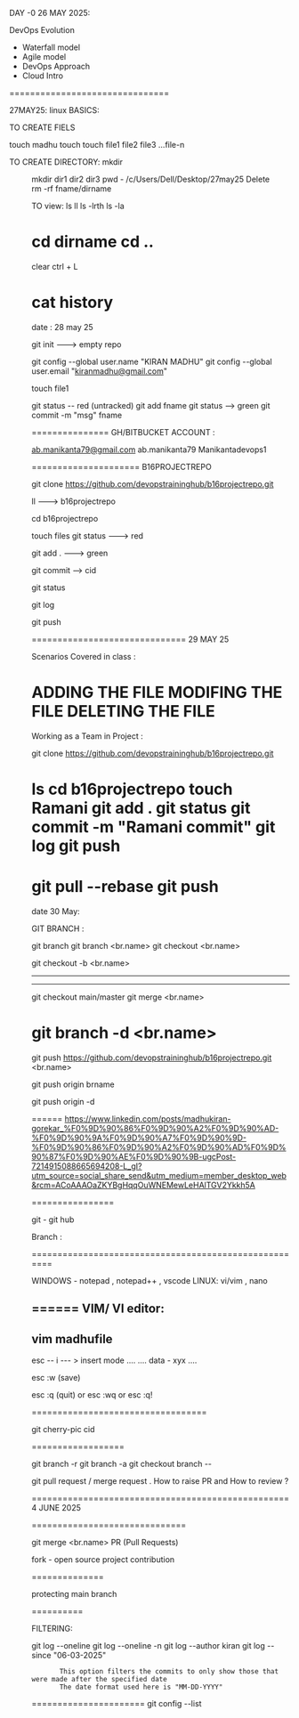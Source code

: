 DAY -0 
26 MAY 2025:

DevOps Evolution
- Waterfall model 
- Agile model
- DevOps Approach
- Cloud Intro 

===============================

27MAY25:
linux BASICS:

TO CREATE FIELS 


touch madhu 
touch <fname>
touch file1 file2 file3 ...file-n

TO CREATE DIRECTORY:
mkdir <dir>
mkdir dir1 dir2 dir3 
pwd
    - /c/Users/Dell/Desktop/27may25
Delete 	
rm -rf fname/dirname

TO view:
ls
ll
ls -lrth 
ls -la 

cd dirname
cd ..
=============================================================
clear 
ctrl + L 


cat <fname>
history
=====================================
date : 28 may 25

git init  ---> empty repo 


git config --global user.name "KIRAN MADHU"
git config --global user.email "kiranmadhu@gmail.com"

touch file1

git status -- red (untracked)
git add fname 
git status  --> green 
git commit -m "msg" fname


===============
GH/BITBUCKET  ACCOUNT :

ab.manikanta79@gmail.com
ab.manikanta79
Manikantadevops1

=====================
B16PROJECTREPO 

git clone https://github.com/devopstraininghub/b16projectrepo.git

ll ---> b16projectrepo

cd b16projectrepo

touch files 
git status ---> red 

git add .  ---> green 

git commit  --> cid 

git status 

git log 

git push 

==============================
29 MAY 25

Scenarios Covered in class :


ADDING THE FILE 
MODIFING THE FILE 
DELETING THE FILE 
==================================

Working as a Team in Project :

git clone https://github.com/devopstraininghub/b16projectrepo.git

ls
cd b16projectrepo
touch Ramani 
git add .
git status
git commit -m "Ramani commit" 
git log
git push 
=========================
git pull --rebase 
git push 
================================

date 30 May:

GIT BRANCH :

git branch
git branch <br.name> 
git checkout <br.name> 

git checkout -b <br.name>

---
---

git checkout main/master
git merge <br.name> 

git branch -d <br.name> 
=========


git push https://github.com/devopstraininghub/b16projectrepo.git <br.name> 


git push origin brname

git push origin -d 


======
https://www.linkedin.com/posts/madhukiran-gorekar_%F0%9D%90%86%F0%9D%90%A2%F0%9D%90%AD-%F0%9D%90%9A%F0%9D%90%A7%F0%9D%90%9D-%F0%9D%90%86%F0%9D%90%A2%F0%9D%90%AD%F0%9D%90%87%F0%9D%90%AE%F0%9D%90%9B-ugcPost-7214915088665694208-L_gI?utm_source=social_share_send&utm_medium=member_desktop_web&rcm=ACoAAAOaZKYBgHqqOuWNEMewLeHAlTGV2Ykkh5A


================



git - git hub 

Branch : 

======================================================

WINDOWS - notepad , notepad++ , vscode 
LINUX:  vi/vim , nano 

======
VIM/ VI editor:
--

vim madhufile
--------
esc -- i   --- > insert mode 
....
.... data - xyx 
....


esc :w  (save)

esc :q  (quit) 
or
esc :wq
or
esc :q!

==================================

git cherry-pic cid 


==================

git branch -r 
git branch -a 
git checkout branch --

git pull request / merge request . 
How to raise PR and How to review ?

==================================================
4 JUNE 2025


==============================


git merge <br.name> 
PR (Pull Requests) 

fork - open source project contribution

==============


protecting main branch 

==========

FILTERING:

git log --oneline 
git log --oneline -n 
git log --author kiran
git log --since "06-03-2025"

 
           This option filters the commits to only show those that were made after the specified date
           The date format used here is "MM-DD-YYYY"

======================
git config --list 
